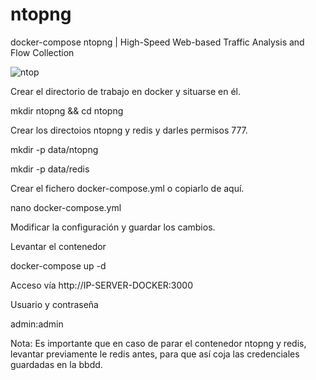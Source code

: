 # ntopng
docker-compose ntopng | High-Speed Web-based Traffic Analysis and Flow Collection

![ntop](https://github.com/JLalib/docker-ntopng/assets/57844755/bd01f959-91f5-4c50-ad07-c1fb0d505f5a)

Crear el directorio de trabajo en docker y situarse en él.

mkdir ntopng && cd ntopng

Crear los directoios ntopng y redis y darles permisos 777.

mkdir -p data/ntopng

mkdir -p data/redis

Crear el fichero docker-compose.yml o copiarlo de aquí.

nano docker-compose.yml

Modificar la configuración y guardar los cambios.

Levantar el contenedor

docker-compose up -d

Acceso vía http://IP-SERVER-DOCKER:3000

Usuario y contraseña

admin:admin

Nota: Es importante que en caso de parar el contenedor ntopng y redis, levantar previamente le redis antes, para que así coja las credenciales guardadas en la bbdd.
